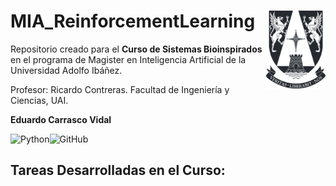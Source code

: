 # MIA_ReinforcementLearning <img src="img/logo.png" align="right" width = "95px"/>
    
Repositorio creado para el **Curso de Sistemas Bioinspirados** en el programa de Magister en Inteligencia Artificial de la Universidad Adolfo Ibáñez.

Profesor: Ricardo Contreras. Facultad de Ingeniería y Ciencias, UAI.

**Eduardo Carrasco Vidal**
 
![Python](https://img.shields.io/badge/python-%2314354C.svg)![GitHub](https://img.shields.io/badge/github-%23121011.svg)

## Tareas Desarrolladas en el Curso:




